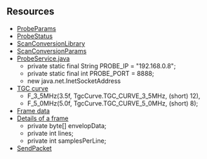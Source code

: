 
## Resources

* [ProbeParams](/com/lee/ultrascan/library/ProbeParams.java)
* [ProbeStatus](/com/lee/ultrascan/library/ProbeStatus.java)
* [ScanConversionLibrary](/com/lee/ultrascan/library/ScanConversionLibrary.java)
* [ScanConversionParams](/com/lee/ultrascan/library/ScanConversionParams.java)
* [ProbeService.java](/com/lee/ultrascan/service/ProbeService.java)
  *  private static final String PROBE_IP = "192.168.0.8";
  *  private static final int PROBE_PORT = 8888;
  * new java.net.InetSocketAddress
* [TGC curve](/com/lee/ultrascan/library/FrequencyType.java)
  *   F_3_5MHz(3.5f, TgcCurve.TGC_CURVE_3_5MHz, (short) 12),
  *  F_5_0MHz(5.0f, TgcCurve.TGC_CURVE_5_0MHz, (short) 8);
* [Frame data](/com/lee/ultrascan/model/FrameData.java)
* [Details of a frame](/com/lee/ultrascan/model/RFFrame.java)
  * private byte[] envelopData;
  *  private int lines;
  *  private int samplesPerLine;
* [SendPacket](/com/lee/ultrascan/service/packets/SendDataPacket.java)




